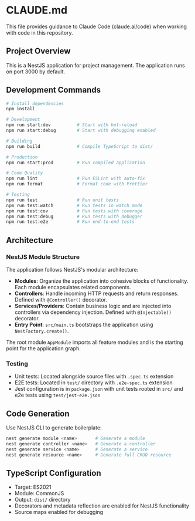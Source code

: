 # CLAUDE.md

This file provides guidance to Claude Code (claude.ai/code) when working with code in this repository.

## Project Overview

This is a NestJS application for project management. The application runs on port 3000 by default.

## Development Commands

```bash
# Install dependencies
npm install

# Development
npm run start:dev          # Start with hot-reload
npm run start:debug        # Start with debugging enabled

# Building
npm run build              # Compile TypeScript to dist/

# Production
npm run start:prod         # Run compiled application

# Code Quality
npm run lint               # Run ESLint with auto-fix
npm run format             # Format code with Prettier

# Testing
npm run test               # Run unit tests
npm run test:watch         # Run tests in watch mode
npm run test:cov           # Run tests with coverage
npm run test:debug         # Run tests with debugger
npm run test:e2e           # Run end-to-end tests
```

## Architecture

### NestJS Module Structure

The application follows NestJS's modular architecture:

- **Modules**: Organize the application into cohesive blocks of functionality. Each module encapsulates related components.
- **Controllers**: Handle incoming HTTP requests and return responses. Defined with `@Controller()` decorator.
- **Services/Providers**: Contain business logic and are injected into controllers via dependency injection. Defined with `@Injectable()` decorator.
- **Entry Point**: `src/main.ts` bootstraps the application using `NestFactory.create()`.

The root module `AppModule` imports all feature modules and is the starting point for the application graph.

### Testing

- Unit tests: Located alongside source files with `.spec.ts` extension
- E2E tests: Located in `test/` directory with `.e2e-spec.ts` extension
- Jest configuration is in `package.json` with unit tests rooted in `src/` and e2e tests using `test/jest-e2e.json`

## Code Generation

Use NestJS CLI to generate boilerplate:

```bash
nest generate module <name>       # Generate a module
nest generate controller <name>   # Generate a controller
nest generate service <name>      # Generate a service
nest generate resource <name>     # Generate full CRUD resource
```

## TypeScript Configuration

- Target: ES2021
- Module: CommonJS
- Output: `dist/` directory
- Decorators and metadata reflection are enabled for NestJS functionality
- Source maps enabled for debugging
